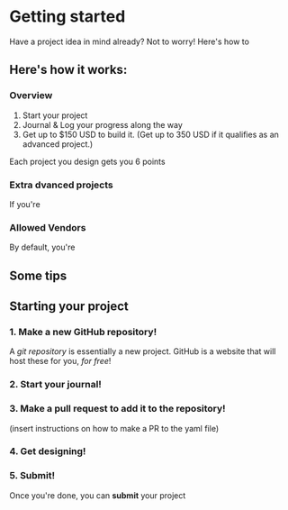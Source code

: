 # Getting started

Have a project idea in mind already? Not to worry! Here's how to 

## Here's how it works:

### Overview

1. Start your project
2. Journal & Log your progress along the way
3. Get up to $150 USD to build it. (Get up to 350 USD if it qualifies as an advanced project.)

Each project you design gets you 6 points

### Extra dvanced projects

If you're

### Allowed Vendors
By default, you're 

###

## Some tips

## Starting your project

### 1. Make a new GitHub repository!

A *git repository* is essentially a new project. GitHub is a website that will host these for you, *for free*!

### 2. Start your journal!

### 3. Make a pull request to add it to the repository!
(insert instructions on how to make a PR to the yaml file)

### 4. Get designing!


### 5. Submit!

Once you're done, you can **submit** your project